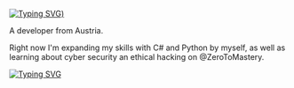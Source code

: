 [![Typing SVG](https://readme-typing-svg.demolab.com?font=Fira+Code&pause=1000&width=435&lines=Hello+There+%3A))](https://git.io/typing-svg)

A developer from Austria.

Right now I'm expanding my skills with C# and Python by myself, as well as learning about cyber security an ethical hacking on @ZeroToMastery.

[![Typing SVG](https://readme-typing-svg.demolab.com?font=Fira+Code&weight=600&size=25&pause=500&color=22C0F7&center=true&vCenter=true&width=435&lines=Reverse+Engineering;Game+Hacking;Ethical+Hacking)](https://git.io/typing-svg)
